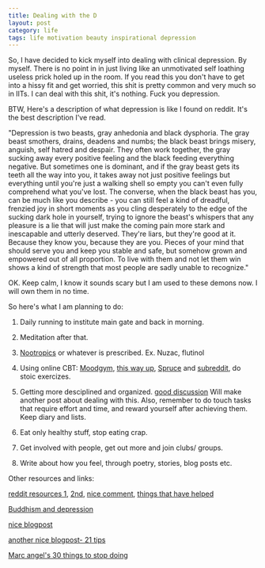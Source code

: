 ```yaml
---
title: Dealing with the D
layout: post
category: life
tags: life motivation beauty inspirational depression
---
```


So, I have decided to kick myself into dealing with clinical depression. By myself.
There is no point in in just living like an unmotivated self loathing useless prick holed up in the room. If you read this you don't have to get into a hissy fit and get worried, this shit is pretty common and very much so in IITs. I can deal with this shit, it's nothing. Fuck you depression.

BTW, Here's a description of what depression is like I found on reddit. It's the best description I've read.

"Depression is two beasts, gray anhedonia and black dysphoria.
The gray beast smothers, drains, deadens and numbs; the black beast brings misery, anguish, self hatred and despair. They often work together, the gray sucking away every positive feeling and the black feeding everything negative. But sometimes one is dominant, and if the gray beast gets its teeth all the way into you, it takes away not just positive feelings but everything until you're just a walking shell so empty you can't even fully comprehend what you've lost.
The converse, when the black beast has you, can be much like you describe - you can still feel a kind of dreadful, frenzied joy in short moments as you cling desperately to the edge of the sucking dark hole in yourself, trying to ignore the beast's whispers that any pleasure is a lie that will just make the coming pain more stark and inescapable and utterly deserved.
They're liars, but they're good at it. Because they know you, because they are you. Pieces of your mind that should serve you and keep you stable and safe, but somehow grown and empowered out of all proportion. To live with them and not let them win shows a kind of strength that most people are sadly unable to recognize."


OK. Keep calm, I know it sounds scary but I am used to these demons now. I will own them in no time.

So here's what I am planning to do:

1. Daily running to institute main gate and back in morning.

2. Meditation after that.

3. [Nootropics](http://stackgen.meteor.com/) or whatever is prescribed. Ex. Nuzac, flutinol

4. Using online CBT: [Moodgym](https://moodgym.anu.edu.au), [this way up](https://selfhelp.thiswayup.org.au/register-patient), [Spruce](http://spruceapp.net/index.html#/psychology) and [subreddit](http://www.reddit.com/r/DecidingToBeBetter/comments/1ncn9y/i_created_a_subreddit_to_discuss/), do stoic exercizes. 

5. Getting more desciplined and organized. [good discussion](http://www.reddit.com/r/GetMotivated/comments/1cgmmy/10_things_you_need_to_overcome_to_be_successful/) Will make another post about dealing with this. Also, remember to do touch tasks that require effort and time, and reward yourself after achieving them. Keep diary and lists.

6. Eat only healthy stuff, stop eating crap.

7. Get involved with people, get out more and join clubs/ groups.

8. Write about how you feel, through poetry, stories, blog posts etc.

Other resources and links:

[reddit resources 1](http://www.reddit.com/r/depression/comments/xq2ts/my_massive_list_of_depression_resources_part_2/), [2nd](http://www.reddit.com/r/SuicideWatch/comments/e3nth/lessons_from_four_decades_of_depression/), [nice comment](http://www.reddit.com/r/depression/comments/1et6xw/am_i_the_only_person_who_doesnt_believe_in_cbt/ca4bl6q), [things that have helped](http://www.reddit.com/r/getting_over_it/comments/1i29bh/depression_the_things_that_have_helped_me/)

[Buddhism and depression](http://www.reddit.com/r/Buddhism/comments/1lwpl8/an_interesting_website_about_anxietydepression/cc3ox7t)

[nice blogpost](http://hackerhmb.tumblr.com/post/45169323236/how-i-beat-depression)

[another nice blogpost- 21 tips](http://www.diycouturier.com/post/47249603128/21-tips-to-keep-your-shit-together-when-youre)

[Marc angel's 30 things to stop doing](http://www.marcandangel.com/2011/12/11/30-things-to-stop-doing-to-yourself/)



